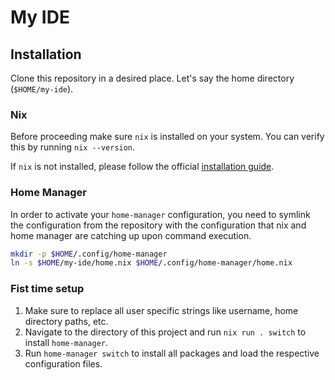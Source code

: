 # My IDE

## Installation

Clone this repository in a desired place. Let's say the home directory (`$HOME/my-ide`).

### Nix

Before proceeding make sure `nix` is installed on your system. You can verify
this by running `nix --version`.

If `nix` is not installed, please follow the official [installation guide](https://nixos.org/manual/nix/unstable/installation/installing-binary.html#installing-a-binary-distribution).

### Home Manager

In order to activate your `home-manager` configuration, you need to symlink
the configuration from the repository with the configuration that nix and
home manager are catching up upon command execution.

```sh
mkdir -p $HOME/.config/home-manager
ln -s $HOME/my-ide/home.nix $HOME/.config/home-manager/home.nix
```

### Fist time setup

1. Make sure to replace all user specific strings like username, home directory
paths, etc.
2. Navigate to the directory of this project and run `nix run . switch` to install
`home-manager`.
3. Run `home-manager switch` to install all packages and load the respective
configuration files.
